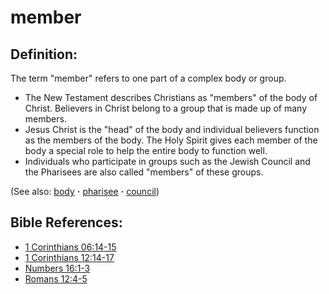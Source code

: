 # member #

## Definition: ##

The term "member" refers to one part of a complex body or group.

* The New Testament describes Christians as "members" of the body of Christ. Believers in Christ belong to a group that is made up of many members. 
* Jesus Christ is the "head" of the body and individual believers function as the members of the body. The Holy Spirit gives each member of the body a special role to help the entire body to function well.
* Individuals who participate in groups such as the Jewish Council and the Pharisees are also called "members" of these groups.

(See also: [body](../kt/body.md) **·** [pharisee](../other/pharisee.md) **·** [council](../other/council.md))

## Bible References: ##

* [1 Corinthians 06:14-15](https://door43.org/en/bible/notes/1co/06/14)
* [1 Corinthians 12:14-17](https://door43.org/en/bible/notes/1co/12/14)
* [Numbers 16:1-3](https://door43.org/en/bible/notes/num/16/01)
* [Romans 12:4-5](https://door43.org/en/bible/notes/rom/12/04)

